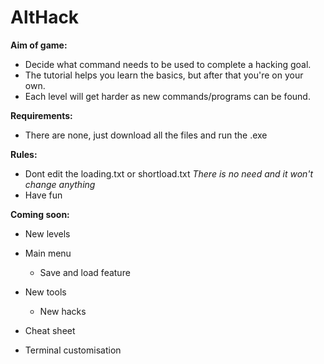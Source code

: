 # AltHack

**Aim of game:**

- Decide what command needs to be used to complete a hacking goal.
- The tutorial helps you learn the basics, but after that you're on your own.
- Each level will get harder as new commands/programs can be found.


**Requirements:**

- There are none, just download all the files and run the .exe


**Rules:**

- Dont edit the loading.txt or shortload.txt  _There is no need and it won't change anything_
- Have fun


**Coming soon:**

- New levels
- Main menu
  - Save and load feature
  
- New tools
  - New hacks
  
- Cheat sheet
- Terminal customisation

